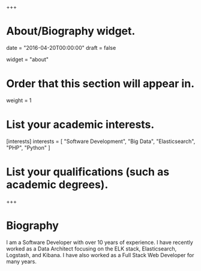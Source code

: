 +++
# About/Biography widget.

date = "2016-04-20T00:00:00"
draft = false

widget = "about"

# Order that this section will appear in.
weight = 1

# List your academic interests.
[interests]
  interests = [
    "Software Development",
    "Big Data",
    "Elasticsearch",
    "PHP",
    "Python"
  ]

# List your qualifications (such as academic degrees).

+++

# Biography

I am a Software Developer with over 10 years of experience. I have recently worked as a Data Architect focusing on the ELK stack, Elasticsearch, Logstash, and Kibana. I have also worked as a Full Stack Web Developer for many years.
